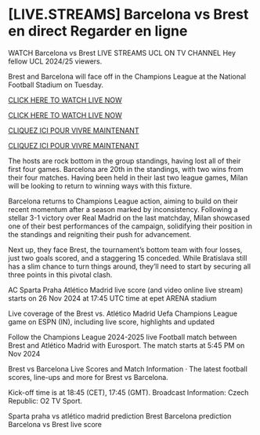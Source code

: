 # [LIVE.STREAMS] Barcelona vs Brest en direct Regarder en ligne

WATCH Barcelona vs Brest LIVE STREAMS UCL ON TV CHANNEL Hey fellow UCL 2024/25 viewers.

Brest and Barcelona will face off in the Champions League at the National Football Stadium on Tuesday.

[CLICK HERE TO WATCH LIVE NOW](https://todayredeem.online/soccer/uefa/)

[CLICK HERE TO WATCH LIVE NOW](https://todayredeem.online/soccer/uefa/)

[CLIQUEZ ICI POUR VIVRE MAINTENANT](https://todayredeem.online/soccer/uefa/)

[CLIQUEZ ICI POUR VIVRE MAINTENANT](https://todayredeem.online/soccer/uefa/)

The hosts are rock bottom in the group standings, having lost all of their first four games. Barcelona are 20th in the standings, with two wins from their four matches. Having been held in their last two league games, Milan will be looking to return to winning ways with this fixture.

Barcelona returns to Champions League action, aiming to build on their recent momentum after a season marked by inconsistency. Following a stellar 3-1 victory over Real Madrid on the last matchday, Milan showcased one of their best performances of the campaign, solidifying their position in the standings and reigniting their push for advancement.

Next up, they face Brest, the tournament’s bottom team with four losses, just two goals scored, and a staggering 15 conceded. While Bratislava still has a slim chance to turn things around, they’ll need to start by securing all three points in this pivotal clash.

AC Sparta Praha Atlético Madrid live score (and video online live stream) starts on 26 Nov 2024 at 17:45 UTC time at epet ARENA stadium

Live coverage of the Brest vs. Atlético Madrid Uefa Champions League game on ESPN (IN), including live score, highlights and updated

Follow the Champions League 2024-2025 live Football match between Brest and Atlético Madrid with Eurosport. The match starts at 5:45 PM on Nov 2024

Brest vs Barcelona Live Scores and Match Information · The latest football scores, line-ups and more for Brest vs Barcelona.

Kick-off time is at 18:45 (CET), 17:45 (GMT). Broadcast Information: Czech Republic: O2 TV Sport.

Sparta praha vs atlético madrid prediction
Brest Barcelona prediction
Barcelona vs Brest live score
